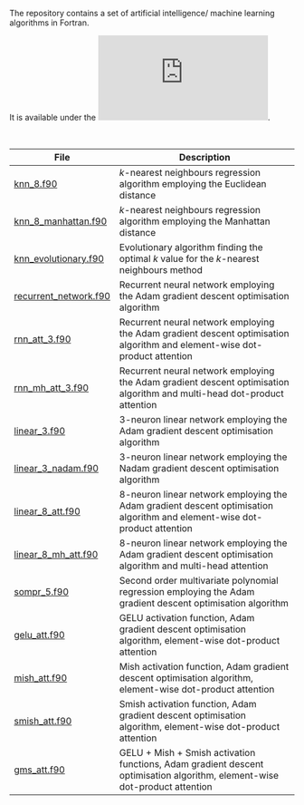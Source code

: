 The repository contains a set of artificial intelligence/ machine learning algorithms in Fortran.

It is available under the ![BSD 3-Clause No Military License](https://github.com/piotrbajdek/Fortran_AI/blob/main/LICENSE.md).

<br>

| File               | Description                                                                              |
|-------------------|-----------------------------------------------------------------------------------|
| [knn_8.f90](https://github.com/piotrbajdek/Fortran_AI/blob/main/knn_8.f90) | _k_-nearest neighbours regression algorithm employing the Euclidean distance |
| [knn_8_manhattan.f90](https://github.com/piotrbajdek/Fortran_AI/blob/main/knn_8_manhattan.f90) | _k_-nearest neighbours regression algorithm employing the Manhattan distance |
| [knn_evolutionary.f90](https://github.com/piotrbajdek/Fortran_AI/blob/main/knn_evolutionary.f90) | Evolutionary algorithm finding the optimal _k_ value for the _k_-nearest neighbours method |
| [recurrent_network.f90](https://github.com/piotrbajdek/Fortran_AI/blob/main/recurrent_network.f90) | Recurrent neural network employing the Adam gradient descent optimisation algorithm |
| [rnn_att_3.f90](https://github.com/piotrbajdek/Fortran_AI/blob/main/rnn_att_3.f90) | Recurrent neural network employing the Adam gradient descent optimisation algorithm and element-wise dot-product attention |
| [rnn_mh_att_3.f90](https://github.com/piotrbajdek/Fortran_AI/blob/main/rnn_mh_att_3.f90) | Recurrent neural network employing the Adam gradient descent optimisation algorithm and multi-head dot-product attention |
| [linear_3.f90](https://github.com/piotrbajdek/Fortran_AI/blob/main/linear_3.f90) | 3-neuron linear network employing the Adam gradient descent optimisation algorithm |
| [linear_3_nadam.f90](https://github.com/piotrbajdek/Fortran_AI/blob/main/linear_3_nadam.f90) | 3-neuron linear network employing the Nadam gradient descent optimisation algorithm |
| [linear_8_att.f90](https://github.com/piotrbajdek/Fortran_AI/blob/main/linear_8_att.f90) | 8-neuron linear network employing the Adam gradient descent optimisation algorithm and element-wise dot-product attention |
| [linear_8_mh_att.f90](https://github.com/piotrbajdek/Fortran_AI/blob/main/linear_8_mh_att.f90) | 8-neuron linear network employing the Adam gradient descent optimisation algorithm and multi-head attention |
| [sompr_5.f90](https://github.com/piotrbajdek/Fortran_AI/blob/main/sompr_5.f90) | Second order multivariate polynomial regression employing the Adam gradient descent optimisation algorithm |
| [gelu_att.f90](https://github.com/piotrbajdek/Fortran_AI/blob/main/gelu_att.f90) | GELU activation function, Adam gradient descent optimisation algorithm, element-wise dot-product attention |
| [mish_att.f90](https://github.com/piotrbajdek/Fortran_AI/blob/main/mish_att.f90) | Mish activation function, Adam gradient descent optimisation algorithm, element-wise dot-product attention |
| [smish_att.f90](https://github.com/piotrbajdek/Fortran_AI/blob/main/smish_att.f90) | Smish activation function, Adam gradient descent optimisation algorithm, element-wise dot-product attention |
| [gms_att.f90](https://github.com/piotrbajdek/Fortran_AI/blob/main/gms_att.f90) | GELU + Mish + Smish activation functions, Adam gradient descent optimisation algorithm, element-wise dot-product attention |
